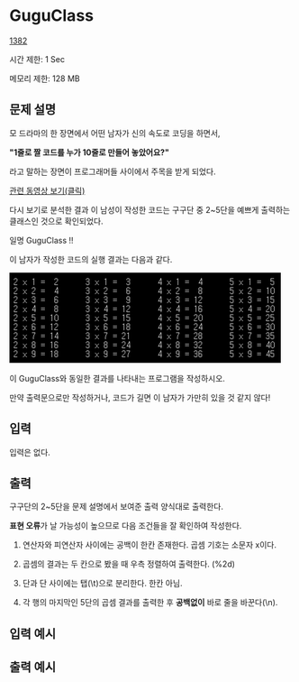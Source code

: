 # GuguClass

[1382](http://codeup.kr/problem.php?id=1382)

시간 제한: 1 Sec 

메모리 제한: 128 MB



## 문제 설명

모 드라마의 한 장면에서 어떤 남자가 신의 속도로 코딩을 하면서,

**"1줄로 짤 코드를 누가 10줄로 만들어 놓았어요?"**

라고 말하는 장면이 프로그래머들 사이에서 주목을 받게 되었다.

[관련 동영상 보기(클릭)](https://www.facebook.com/photo.php?v=550660535052460&set=o.174499879257223&type=2&theater)

다시 보기로 분석한 결과 이 남성이 작성한 코드는 구구단 중 2~5단을 예쁘게 출력하는 클래스인 것으로 확인되었다.

일명 GuguClass !!

이 남자가 작성한 코드의 실행 결과는 다음과 같다.

![img](img.png)

이 GuguClass와 동일한 결과를 나타내는 프로그램을 작성하시오.

만약 출력문으로만 작성하거나, 코드가 길면 이 남자가 가만히 있을 것 같지 않다!



## 입력

입력은 없다.



## 출력

구구단의 2~5단을 문제 설명에서 보여준 출력 양식대로 출력한다.

**표현 오류**가 날 가능성이 높으므로 다음 조건들을 잘 확인하여 작성한다.

1. 연산자와 피연산자 사이에는 공백이 한칸 존재한다. 곱셈 기호는 소문자 x이다.

2. 곱셈의 결과는 두 칸으로 봤을 때 우측 정렬하여 출력한다. (%2d)

3. 단과 단 사이에는 탭(\t)으로 분리한다. 한칸 아님.

4. 각 행의 마지막인 5단의 곱셈 결과를 출력한 후 **공백없이** 바로 줄을 바꾼다(\n).



## 입력 예시



## 출력 예시
